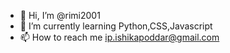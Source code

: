 - 👋 Hi, I’m @rimi2001
- 🌱 I’m currently learning Python,CSS,Javascript 
- 📫 How to reach me ip.ishikapoddar@gmail.com

<!---
rimi2001/rimi2001 is a ✨ special ✨ repository because its `README.md` (this file) appears on your GitHub profile.
You can click the Preview link to take a look at your changes.
--->
